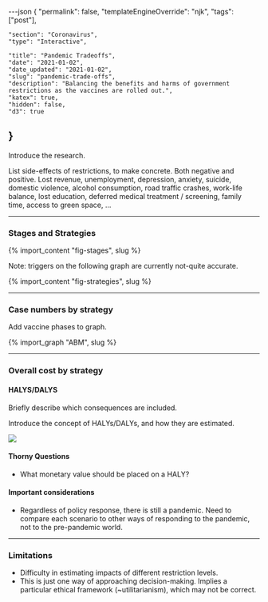 ---json
{
	"permalink": false,
	"templateEngineOverride": "njk",
	"tags": ["post"],
	
	"section": "Coronavirus",
	"type": "Interactive",
	
	"title": "Pandemic Tradeoffs",
	"date": "2021-01-02",
	"date_updated": "2021-01-02",
	"slug": "pandemic-trade-offs",
	"description": "Balancing the benefits and harms of government restrictions as the vaccines are rolled out.",
	"katex": true,
	"hidden": false,
	"d3": true
}
---

Introduce the research.

List side-effects of restrictions, to make concrete. Both negative and positive. Lost revenue, unemployment, depression, anxiety, suicide, domestic violence, alcohol consumption, road traffic crashes, work-life balance, lost education, deferred medical treatment / screening, family time, access to green space, ...

---

### Stages and Strategies

{% import_content "fig-stages", slug %}


Note: triggers on the following graph are currently not-quite accurate.

{% import_content "fig-strategies", slug %}

---

### Case numbers by strategy

Add vaccine phases to graph.

{% import_graph "ABM", slug %}


---

### Overall cost by strategy

#### HALYS/DALYS

Briefly describe which consequences are included.

Introduce the concept of HALYs/DALYs, and how they are estimated.

<div class="fig outset-1">
	<img src="/img/lockdown2.png" />
</div>

#### Thorny Questions

- What monetary value should be placed on a HALY?

#### Important considerations

- Regardless of policy response, there is still a pandemic. Need to compare each scenario to other ways of responding to the pandemic, not to the pre-pandemic world.

---

### Limitations

- Difficulty in estimating impacts of different restriction levels.
- This is just one way of approaching decision-making. Implies a particular ethical framework (\~utilitarianism), which may not be correct.